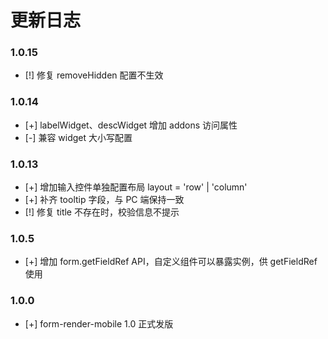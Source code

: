 # 更新日志

### 1.0.15
- [!] 修复 removeHidden 配置不生效

### 1.0.14
- [+] labelWidget、descWidget 增加 addons 访问属性
- [-] 兼容 widget 大小写配置
### 1.0.13
- [+] 增加输入控件单独配置布局 layout = 'row' | 'column'
- [+] 补齐 tooltip 字段，与 PC 端保持一致
- [!] 修复 title 不存在时，校验信息不提示
### 1.0.5
- [+] 增加 form.getFieldRef API，自定义组件可以暴露实例，供 getFieldRef 使用
### 1.0.0

- [+] form-render-mobile 1.0 正式发版

